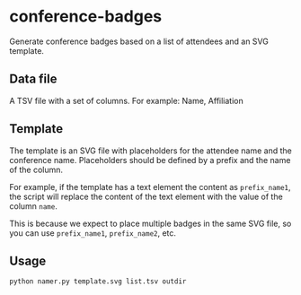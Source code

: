 # conference-badges

Generate conference badges based on a list of attendees and an SVG template.

## Data file

A TSV file with a set of columns. For example: Name, Affiliation

## Template

The template is an SVG file with placeholders for the attendee name and the conference name.
Placeholders should be defined by a prefix and the name of the column.

For example, if the template has a text element the content as `prefix_name1`, the script will replace the content of the text element with the value of the column `name`.

This is because we expect to place multiple badges in the same SVG file, so you can use `prefix_name1`, `prefix_name2`, etc.

## Usage

```bash
python namer.py template.svg list.tsv outdir
```
